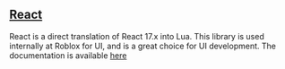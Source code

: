 ## [React](https://github.com/jsdotlua/react-lua)
React is a direct translation of React 17.x into Lua. This library is used internally at Roblox for UI, and is a great choice for UI development. The documentation is available [here](https://roblox.github.io/roact-alignment/)